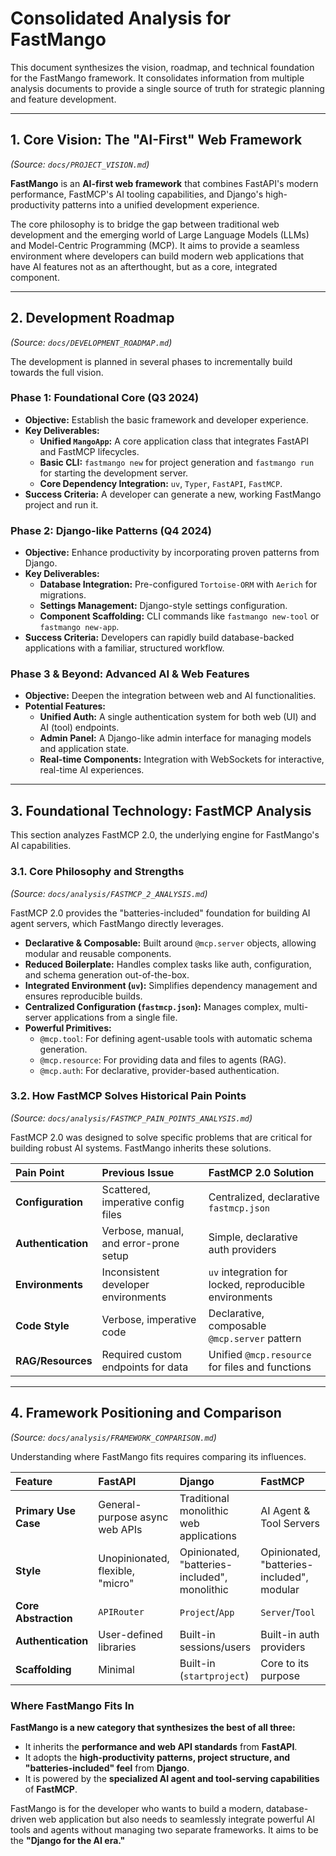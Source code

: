 # Consolidated Analysis for FastMango

This document synthesizes the vision, roadmap, and technical foundation for the FastMango framework. It consolidates information from multiple analysis documents to provide a single source of truth for strategic planning and feature development.

---

## 1. Core Vision: The "AI-First" Web Framework

*(Source: `docs/PROJECT_VISION.md`)*

**FastMango** is an **AI-first web framework** that combines FastAPI's modern performance, FastMCP's AI tooling capabilities, and Django's high-productivity patterns into a unified development experience.

The core philosophy is to bridge the gap between traditional web development and the emerging world of Large Language Models (LLMs) and Model-Centric Programming (MCP). It aims to provide a seamless environment where developers can build modern web applications that have AI features not as an afterthought, but as a core, integrated component.

---

## 2. Development Roadmap

*(Source: `docs/DEVELOPMENT_ROADMAP.md`)*

The development is planned in several phases to incrementally build towards the full vision.

### Phase 1: Foundational Core (Q3 2024)
- **Objective:** Establish the basic framework and developer experience.
- **Key Deliverables:**
    - **Unified `MangoApp`:** A core application class that integrates FastAPI and FastMCP lifecycles.
    - **Basic CLI:** `fastmango new` for project generation and `fastmango run` for starting the development server.
    - **Core Dependency Integration:** `uv`, `Typer`, `FastAPI`, `FastMCP`.
- **Success Criteria:** A developer can generate a new, working FastMango project and run it.

### Phase 2: Django-like Patterns (Q4 2024)
- **Objective:** Enhance productivity by incorporating proven patterns from Django.
- **Key Deliverables:**
    - **Database Integration:** Pre-configured `Tortoise-ORM` with `Aerich` for migrations.
    - **Settings Management:** Django-style settings configuration.
    - **Component Scaffolding:** CLI commands like `fastmango new-tool` or `fastmango new-app`.
- **Success Criteria:** Developers can rapidly build database-backed applications with a familiar, structured workflow.

### Phase 3 & Beyond: Advanced AI & Web Features
- **Objective:** Deepen the integration between web and AI functionalities.
- **Potential Features:**
    - **Unified Auth:** A single authentication system for both web (UI) and AI (tool) endpoints.
    - **Admin Panel:** A Django-like admin interface for managing models and application state.
    - **Real-time Components:** Integration with WebSockets for interactive, real-time AI experiences.

---

## 3. Foundational Technology: FastMCP Analysis

This section analyzes FastMCP 2.0, the underlying engine for FastMango's AI capabilities.

### 3.1. Core Philosophy and Strengths

*(Source: `docs/analysis/FASTMCP_2_ANALYSIS.md`)*

FastMCP 2.0 provides the "batteries-included" foundation for building AI agent servers, which FastMango directly leverages.

- **Declarative & Composable:** Built around `@mcp.server` objects, allowing modular and reusable components.
- **Reduced Boilerplate:** Handles complex tasks like auth, configuration, and schema generation out-of-the-box.
- **Integrated Environment (`uv`):** Simplifies dependency management and ensures reproducible builds.
- **Centralized Configuration (`fastmcp.json`):** Manages complex, multi-server applications from a single file.
- **Powerful Primitives:**
    - `@mcp.tool`: For defining agent-usable tools with automatic schema generation.
    - `@mcp.resource`: For providing data and files to agents (RAG).
    - `@mcp.auth`: For declarative, provider-based authentication.

### 3.2. How FastMCP Solves Historical Pain Points

*(Source: `docs/analysis/FASTMCP_PAIN_POINTS_ANALYSIS.md`)*

FastMCP 2.0 was designed to solve specific problems that are critical for building robust AI systems. FastMango inherits these solutions.

| Pain Point | Previous Issue | FastMCP 2.0 Solution |
| :--- | :--- | :--- |
| **Configuration** | Scattered, imperative config files | Centralized, declarative `fastmcp.json` |
| **Authentication** | Verbose, manual, and error-prone setup | Simple, declarative auth providers |
| **Environments** | Inconsistent developer environments | `uv` integration for locked, reproducible environments |
| **Code Style** | Verbose, imperative code | Declarative, composable `@mcp.server` pattern |
| **RAG/Resources**| Required custom endpoints for data | Unified `@mcp.resource` for files and functions |

---

## 4. Framework Positioning and Comparison

*(Source: `docs/analysis/FRAMEWORK_COMPARISON.md`)*

Understanding where FastMango fits requires comparing its influences.

| Feature | FastAPI | Django | FastMCP |
| :--- | :--- | :--- | :--- |
| **Primary Use Case** | General-purpose async web APIs | Traditional monolithic web applications | AI Agent & Tool Servers |
| **Style** | Unopinionated, flexible, "micro" | Opinionated, "batteries-included", monolithic | Opinionated, "batteries-included", modular |
| **Core Abstraction** | `APIRouter` | `Project`/`App` | `Server`/`Tool` |
| **Authentication** | User-defined libraries | Built-in sessions/users | Built-in auth providers |
| **Scaffolding** | Minimal | Built-in (`startproject`) | Core to its purpose |

### **Where FastMango Fits In**

**FastMango is a new category that synthesizes the best of all three:**

- It inherits the **performance and web API standards** from **FastAPI**.
- It adopts the **high-productivity patterns, project structure, and "batteries-included" feel** from **Django**.
- It is powered by the **specialized AI agent and tool-serving capabilities** of **FastMCP**.

FastMango is for the developer who wants to build a modern, database-driven web application but also needs to seamlessly integrate powerful AI tools and agents without managing two separate frameworks. It aims to be the **"Django for the AI era."**
